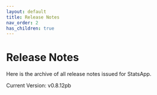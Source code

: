 ```yaml
---
layout: default
title: Release Notes
nav_order: 2
has_children: true
---
```


# Release Notes

Here is the archive of all release notes issued for StatsApp.

Current Version: v0.8.12pb

